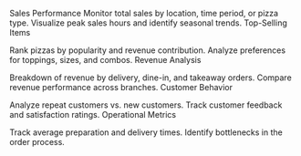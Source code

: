 Sales Performance
Monitor total sales by location, time period, or pizza type.
Visualize peak sales hours and identify seasonal trends.
Top-Selling Items

Rank pizzas by popularity and revenue contribution.
Analyze preferences for toppings, sizes, and combos.
Revenue Analysis

Breakdown of revenue by delivery, dine-in, and takeaway orders.
Compare revenue performance across branches.
Customer Behavior

Analyze repeat customers vs. new customers.
Track customer feedback and satisfaction ratings.
Operational Metrics

Track average preparation and delivery times.
Identify bottlenecks in the order process.
